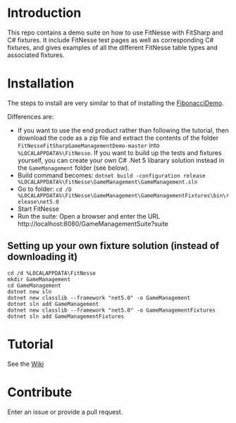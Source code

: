 # Introduction 
This repo contains a demo suite on how to use FitNesse with FitSharp and C# fixtures. It include FitNesse test pages as well as 
corresponding C# fixtures, and gives examples of all the different FitNesse table types and associated fixtures.

# Installation
The steps to install are very similar to that of installing the [FibonacciDemo](../../../FitNesseFitSharpFibonacciDemo).

Differences are:
* If you want to use the end product rather than following the tutorial, then download the code as a zip file and extract the contents of the folder `FitNesseFitSharpGameManagementDemo-master` into `%LOCALAPPDATA%\FitNesse`. If you want to build up the tests and fixtures yourself, you can create your own C# .Net 5 libarary solution instead in the `GameManagement` folder (see below).
* Build command becomes: `dotnet build -configuration release %LOCALAPPDATA%\FitNesse\GameManagement\GameManagement.sln`
* Go to folder: `cd /D %LOCALAPPDATA%\FitNesse\GameManagement\GameManagementFixtures\bin\release\net5.0`
* Start FitNesse
* Run the suite: Open a browser and enter the URL http://localhost:8080/GameManagementSuite?suite

## Setting up your own fixture solution (instead of downloading it)
```
cd /d %LOCALAPPDATA\FitNesse
mkdir GameManagement
cd GameManagement
dotnet new sln
dotnet new classlib --framework "net5.0" -o GameManagement
dotnet sln add GameManagement
dotnet new classlib --framework "net5.0" -o GameManagementFixtures
dotnet sln add GameManagementFixtures
```

# Tutorial
See the [Wiki](../../wiki)

# Contribute
Enter an issue or provide a pull request. 
